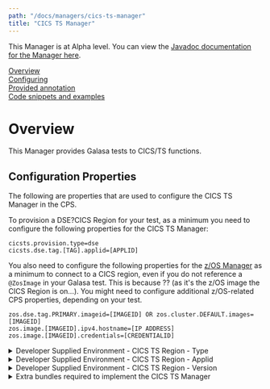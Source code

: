 ```yaml
---
path: "/docs/managers/cics-ts-manager"
title: "CICS TS Manager"
---
```


This Manager is at Alpha level. You can view the <a href="https://javadoc.galasa.dev/dev/galasa/cicsts/package-summary.html" target="_blank" rel="noopener noreferrer">Javadoc documentation for the Manager here</a>.<br>


[Overview](#overview)<br>
[Configuring](#configuring)<br>
[Provided annotation](#annotations)<br>
[Code snippets and examples](#codesnippets)<br>


# <a name="overview"></a>Overview

This Manager provides Galasa tests to CICS/TS functions. 




## <a name="configuring"></a>Configuration Properties

The following are properties that are used to configure the CICS TS Manager in the CPS.

To provision a DSE?CICS Region for your test, as a minimum you need to configure the following properties for the CICS TS Manager:

```
cicsts.provision.type=dse
cicsts.dse.tag.[TAG].applid=[APPLID]
```

You also need to configure the following properties for the [z/OS Manager](zos-manager) as a minimum to connect to a CICS region, even if you do not reference a `@ZosImage` in your Galasa test. This is because ?? (as it's the z/OS image the CICS Region is on...). You might need to configure additional z/OS-related CPS properties, depending on your test.

```
zos.dse.tag.PRIMARY.imageid=[IMAGEID] OR zos.cluster.DEFAULT.images=[IMAGEID]
zos.image.[IMAGEID].ipv4.hostname=[IP ADDRESS]
zos.image.[IMAGEID].credentials=[CREDENTIALID]
```

<details>
<summary>Developer Supplied Environment - CICS TS Region - Type</summary>

| Property: | Developer Supplied Environment - CICS TS Region - Type |
| --------------------------------------- | :------------------------------------- |
| Name: | cicsts.provision.type |
| Description: | Provides the type of the CICS TS region for the DSE provisioner.  The type setting is mandatory for a DSE region. |
| Required:  | Yes if you want a DSE region, otherwise not required. You must set this property if you are using the <code>cicsts.dse.tag.[TAG].applid</code> property. |
| Default value: | None |
| Valid values: | dse|
| Examples: | <<code>cicsts.provision.type=dse</code><br> |

</details>
 
<details>
<summary>Developer Supplied Environment - CICS TS Region - Applid</summary>

| Property: | Developer Supplied Environment - CICS TS Region - Applid |
| --------------------------------------- | :------------------------------------- |
| Name: | cicsts.dse.tag.[TAG].applid |
| Description: | Provides the applid of the CICS TS region for the DSE provisioner. The applid setting is mandatory for a DSE region. If you are using this property, you must also set the <code>cicsts.provision.type</code> property to specify the CICS TS Region type to be `dse`. For example, <code>cicsts.provision.type=dse</code>.|
| Required:  | Yes if you want a DSE region, otherwise not required. |
| Default value: | None |
| Valid values: | A value VTAM applid |
| Examples: | <code>cicsts.dse.tag.PRIMARY.applid=CICS1A</code><br>  |

</details>
 
<details>
<summary>Developer Supplied Environment - CICS TS Region - Version</summary>

| Property: | Developer Supplied Environment - CICS TS Region - Version |
| --------------------------------------- | :------------------------------------- |
| Name: | cicsts.dse.tag.[TAG].version |
| Description: | Provides the version of the CICS TS region to the DSE provisioner. |
| Required:  | Only requires setting if the test request it or a Manager performs a version dependent function. |
| Default value: | None |
| Valid values: | A value V.R.M version format, eg 5.6.0 |
| Examples: | <code>cicsts.dse.tag.PRIMARY.version=5.6.0</code><br> |

</details>
 
<details>
<summary>Extra bundles required to implement the CICS TS Manager</summary>

| Property: | Extra bundles required to implement the CICS TS Manager |
| --------------------------------------- | :------------------------------------- |
| Name: | cicsts.extra.bundles |
| Description: | The symbolic names of any bundles that need to be loaded<br> with the CICS TS Manager. |
| Required:  | No |
| Default value: | dev.galasa.cicsts.ceci.manager,dev.galasa.cicsts.ceda.manager,<br>dev.galasa.cicsts.cemt.manager |
| Valid values: | bundle symbolic names comma separated |
| Examples: | <code>cicsts.extra.bundles=org.example.cicsts.provisioning</code><br> |

</details>
